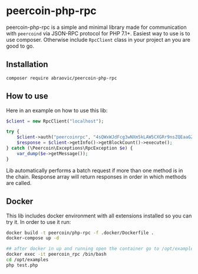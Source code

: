 # peercoin-php-rpc

peercoin-php-rpc is a simple and minimal library made for communication with `peercoind` via JSON-RPC protocol for PHP 7.1+. Easiest way to use is to use composer. Otherwise include `RpcClient` class in your project an you are good to go.

## Installation
```
composer require abraovic/peercoin-php-rpc
```
## How to use

Here in an example on how to use this lib:

```php
$client = new RpcClient("localhost");

try {
    $client->auth("peercoinrpc", "4sQWxWJdFcg3wNXm5kLAW5CXGRr9nsZQEaaGZd2pDhVH");
    $response = $client->getInfo()->getBlockCount()->execute();
} catch (\Peercoin\Exceptions\RpcException $e) {
    var_dump($e->getMessage());
}
```

Lib automatically performs a batch request if more than one method is in the chain. Response array will return responses in order in which methods are called.


## Docker

This lib includes docker environment with all extensions installed so you can try it. In order to use it run:
```bash
docker build -t peercoin/php-rpc -f .docker/Dockerfile .
docker-compose up -d

## after docker in up and running open the container go to /opt/examples and run test
docker exec -it peercoin_rpc /bin/bash
cd /opt/examples
php test.php
```
